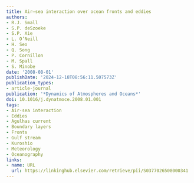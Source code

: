 ```yaml
---
title: Air–sea interaction over ocean fronts and eddies
authors:
- R.J. Small
- S.P. deSzoeke
- S.P. Xie
- L. O’Neill
- H. Seo
- Q. Song
- P. Cornillon
- M. Spall
- S. Minobe
date: '2008-08-01'
publishDate: '2024-12-18T08:56:11.507573Z'
publication_types:
- article-journal
publication: '*Dynamics of Atmospheres and Oceans*'
doi: 10.1016/j.dynatmoce.2008.01.001
tags:
- Air-sea interaction
- Eddies
- Agulhas current
- Boundary layers
- Fronts
- Gulf stream
- Kuroshio
- Meteorology
- Oceanography
links:
- name: URL
  url: https://linkinghub.elsevier.com/retrieve/pii/S0377026508000341
---
```

